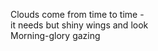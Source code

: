 Clouds come from time to time -    
it needs but shiny wings and look    
Morning-glory gazing    

